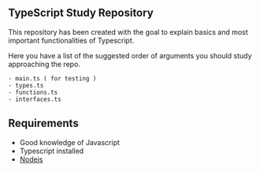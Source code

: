 ## TypeScript Study Repository

This repository has been created with the goal to explain basics and most important functionalities of Typescript.

Here you have a list of the suggested order of arguments you should study approaching the repo.

    - main.ts ( for testing )
    - types.ts
    - functions.ts
    - interfaces.ts

## Requirements
- Good knowledge of Javascript
- Typescript installed
- <a href="https://github.com/nodejs">Nodejs</a>
